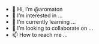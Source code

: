 - 👋 Hi, I’m @aromaton
- 👀 I’m interested in ...
- 🌱 I’m currently learning ...
- 💞️ I’m looking to collaborate on ...
- 📫 How to reach me ...

<!---
aromaton/aromaton is a ✨ special ✨ repository because its `README.md` (this file) appears on your GitHub profile.
You can click the Preview link to take a look at your changes.
--->
